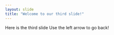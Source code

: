 ```yaml
---
layout: slide
title: "Welcome to our third slide!"
---
```

Here is the third slide
Use the left arrow to go back!
